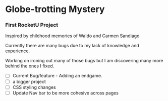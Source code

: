 Globe-trotting Mystery
=====

### First RocketU Project

Inspired by childhood memories of Waldo and Carmen Sandiago

Currently there are many bugs due to my lack of knowledge and experience.

Working on ironing out many of those bugs but I am discovering many more behind the ones I fixed.

-[ ] Current Bug/feature - Adding an endgame.
- [ ] a bigger project
-[ ] CSS styling changes
-[ ] Update Nav bar to be more cohesive across pages